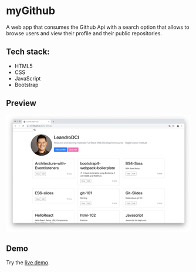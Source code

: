 # myGithub

A web app that consumes the Github Api with a search option that allows to browse users and view their profile and their public repositories.

## Tech stack: 
- HTML5
- CSS
- JavaScript
- Bootstrap

## Preview

![Screenshot](./preview.png)

## Demo

Try the [live demo](https://m4r28.github.io/my-Github/).
